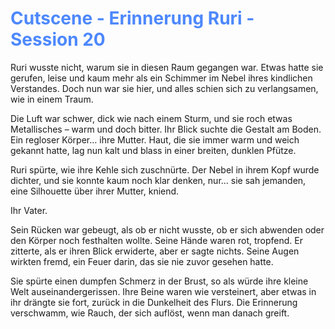 # <font color = 4d88fd>Cutscene - Erinnerung Ruri - Session 20</font>

Ruri wusste nicht, warum sie in diesen Raum gegangen war. Etwas hatte sie gerufen, leise und kaum mehr als ein Schimmer im Nebel ihres kindlichen Verstandes. Doch nun war sie hier, und alles schien sich zu verlangsamen, wie in einem Traum.

Die Luft war schwer, dick wie nach einem Sturm, und sie roch etwas Metallisches – warm und doch bitter. Ihr Blick suchte die Gestalt am Boden. Ein regloser Körper… ihre Mutter. Haut, die sie immer warm und weich gekannt hatte, lag nun kalt und blass in einer breiten, dunklen Pfütze.

Ruri spürte, wie ihre Kehle sich zuschnürte. Der Nebel in ihrem Kopf wurde dichter, und sie konnte kaum noch klar denken, nur… sie sah jemanden, eine Silhouette über ihrer Mutter, kniend.

Ihr Vater.

Sein Rücken war gebeugt, als ob er nicht wusste, ob er sich abwenden oder den Körper noch festhalten wollte. Seine Hände waren rot, tropfend. Er zitterte, als er ihren Blick erwiderte, aber er sagte nichts. Seine Augen wirkten fremd, ein Feuer darin, das sie nie zuvor gesehen hatte.

Sie spürte einen dumpfen Schmerz in der Brust, so als würde ihre kleine Welt auseinandergerissen. Ihre Beine waren wie versteinert, aber etwas in ihr drängte sie fort, zurück in die Dunkelheit des Flurs. Die Erinnerung verschwamm, wie Rauch, der sich auflöst, wenn man danach greift.